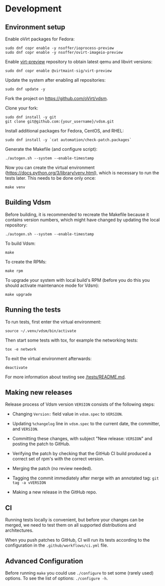 # Development

## Environment setup

Enable oVirt packages for Fedora:

    sudo dnf copr enable -y nsoffer/ioprocess-preview
    sudo dnf copr enable -y nsoffer/ovirt-imageio-preview

Enable
[virt-preview](https://copr.fedorainfracloud.org/coprs/g/virtmaint-sig/virt-preview/)
repository to obtain latest qemu and libvirt versions:

    sudo dnf copr enable @virtmaint-sig/virt-preview

Update the system after enabling all repositories:

    sudo dnf update -y

Fork the project on https://github.com/oVirt/vdsm.

Clone your fork:

    sudo dnf install -y git
    git clone git@github.com:{your_username}/vdsm.git

Install additional packages for Fedora, CentOS, and RHEL:

    sudo dnf install -y `cat automation/check-patch.packages`

Generate the Makefile (and configure script):

    ./autogen.sh --system --enable-timestamp

Now you can create the virtual environment
(https://docs.python.org/3/library/venv.html), which is necessary to run the
tests later. This needs to be done only once:

    make venv


## Building Vdsm

Before building, it is recommended to recreate the Makefile because it
contains version numbers, which might have changed by updating the local
repository:

    ./autogen.sh --system --enable-timestamp

To build Vdsm:

    make

To create the RPMs:

    make rpm

To upgrade your system with local build's RPM (before you do this you should
activate maintenance mode for Vdsm):

    make upgrade


## Running the tests

To run tests, first enter the virtual environment:

    source ~/.venv/vdsm/bin/activate

Then start some tests with tox, for example the networking tests:

    tox -e network

To exit the virtual environment afterwards:

    deactivate

For more information about testing see [/tests/README.md](/tests/README.md).


## Making new releases

Release process of Vdsm version `VERSION` consists of the following
steps:

- Changing `Version:` field value in `vdsm.spec` to `VERSION`.

- Updating `%changelog` line in `vdsm.spec` to the current date,
  the committer, and `VERSION`.

- Committing these changes, with subject "New release: `VERSION`" and
  posting the patch to GitHub.

- Verifying the patch by checking that the GitHub CI build produced a
  correct set of rpm's with the correct version.

- Merging the patch (no review needed).

- Tagging the commit immediately after merge with an annotated tag:
  `git tag -a vVERSION`

- Making a new release in the GitHub repo.


## CI

Running tests locally is convenient, but before your changes can be
merged, we need to test them on all supported distributions and
architectures.

When you push patches to GitHub, CI will run its tests according to the
configuration in the `.github/workflows/ci.yml` file.


## Advanced Configuration

Before running `make` you could use `./configure` to set some (rarely used) options.
To see the list of options: `./configure -h`.
